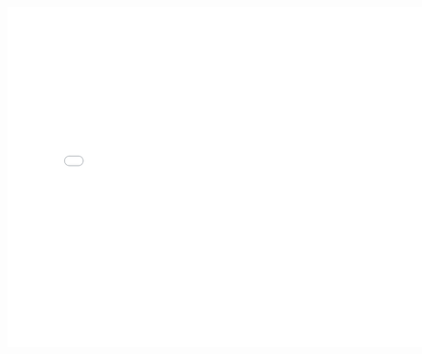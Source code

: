 <embed src="/assets/Defi 사이트, OpenGSN 구축 포트폴리오.pdf" width="800px" height="600px" type="application/pdf">